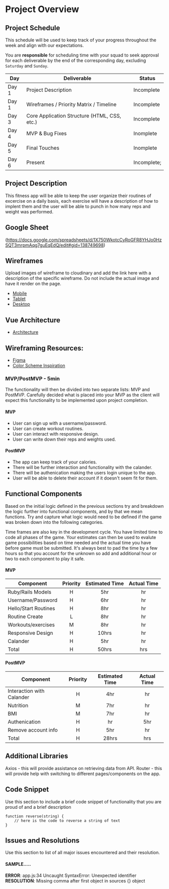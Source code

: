# Project Overview

## Project Schedule

This schedule will be used to keep track of your progress throughout the week and align with our expectations.  

You are **responsible** for scheduling time with your squad to seek approval for each deliverable by the end of the corresponding day, excluding `Saturday` and `Sunday`.

|  Day | Deliverable | Status
|---|---| ---|
|Day 1| Project Description | Incomplete
|Day 1| Wireframes / Priority Matrix / Timeline | Incomplete
|Day 3| Core Application Structure (HTML, CSS, etc.) | Incomplete
|Day 4| MVP & Bug Fixes | Inomplete
|Day 5| Final Touches | Inomplete
|Day 6| Present | Incomplete;


## Project Description
This fitness app will be able to keep the user organize their routines of excercise
on a daily basis, each exercise will have a description of how to implent them
and the user will be able to punch in how many reps and weight was performed.

## Google Sheet

(https://docs.google.com/spreadsheets/d/1X750WkotcCyRoGFR8YHJo0HzSQT3mrpmAqg7guEqEdQ/edit#gid=138749698) 


## Wireframes

Upload images of wireframe to cloudinary and add the link here with a description of the specific wireframe. Do not include the actual image and have it render on the page.  

- [Mobile](https://www.figma.com/file/KG5YfEliaGoSkc3Asa02Gr/Untitled?node-id=5%3A233)
- [Tablet](https://www.figma.com/file/rvJLtdYW15TBgpNYAf9Pi9/Untitled?node-id=2%3A81)
- [Desktop](https://www.figma.com/file/Db2tc1TpZj3tSlQN7CTw5R/Untitled?node-id=0%3A3&frame-preset-name=Desktop)


## Vue Architecture

- [Architecture](https://www.figma.com/file/mChfbbq7KUyGzJ5wCfgEGA/Vue-Architecture?node-id=0%3A1)

## Wireframing Resources:

- [Figma](https://www.figma.com/)
- [Color Scheme Inspiration](https://www.behance.net/gallery/110102927/Fitness-App-UI-Design?tracking_source=search_projects_recommended%7Cfitness%20app)

### MVP/PostMVP - 5min

The functionality will then be divided into two separate lists: MVP and PostMVP.  Carefully decided what is placed into your MVP as the client will expect this functionality to be implemented upon project completion.  

#### MVP 

- User can sign up with a username/password.
- User can create workout routines. 
- User can interact with responsive design. 
- User can write down their reps and weights used.

#### PostMVP 

- The app can keep track of your calories.
- There will be further interaction and functionality with the calander.
- There will be authenication making the users login unique to the app.
- User will be able to delete their account if it doesn't seem fit for them.

## Functional Components

Based on the initial logic defined in the previous sections try and breakdown the logic further into functional components, and by that we mean functions.  Try and capture what logic would need to be defined if the game was broken down into the following categories.

Time frames are also key in the development cycle.  You have limited time to code all phases of the game.  Your estimates can then be used to evalute game possibilities based on time needed and the actual time you have before game must be submitted. It's always best to pad the time by a few hours so that you account for the unknown so add and additional hour or two to each component to play it safe.

#### MVP
| Component | Priority | Estimated Time | Actual Time |
| --- | :---: |  :---: | :---: | 
| Ruby/Rails Models | H | 5hr | hr |
| Username/Password | H | 6hr | hr |
| Hello/Start Routines | H | 8hr | hr |  
| Routine Create | L | 8hr|  hr | 
| Workouts/exercises| M | 8hr | hr|
| Responsive Design | H | 10hrs| hr | 
| Calander | H | 5hr | hr | hr |
| Total | H | 50hrs| hrs |

#### PostMVP
| Component | Priority | Estimated Time | Actual Time |
| --- | :---: |  :---: | :---: | 
| Interaction with Calander | H | 4hr | hr | hr |
| Nutrition | M | 7hr | hr |
| BMI | M | 7hr | hr |
| Authenication | H | hr | 5hr | hr |
| Remove account info | H | 5hr | hr |
| Total | H | 28hrs| hrs |

## Additional Libraries
 Axios - this will provide assistance on retrieving data from API.
 Router - this will provide help with switching to different pages/components on the app.
## Code Snippet

Use this section to include a brief code snippet of functionality that you are proud of and a brief description  

```
function reverse(string) {
	// here is the code to reverse a string of text
}
```

## Issues and Resolutions
 Use this section to list of all major issues encountered and their resolution.

#### SAMPLE.....
**ERROR**: app.js:34 Uncaught SyntaxError: Unexpected identifier                                
**RESOLUTION**: Missing comma after first object in sources {} object